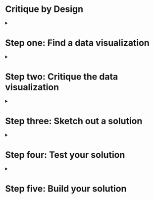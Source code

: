 # Critique by Design

<details>
<summary>
  <h1>Step one: Find a data visualization</h1>
</summary>
<a href="https://www.statista.com/topics/9211/2022-fifa-world-cup/#topicOverview">Market value of qualified teams (millions euros)</a>
</details>

<details>
<summary>
  <h1>Step two: Critique the data visualization</h1>
</summary>
<img src="Critique.jpg"/>

<img src="Critique_1.jpg"/>

<img src="Critique_2.jpg"/>
</details>


<details>
<summary>
  <h1>Step three: Sketch out a solution</h1>
</summary>
  I started with the initial sketch to clarify my ideas.
<img src="Re-Design%20Sketch.jpg"/>
  
  Then, I made up a second rought design to capture the general idea with more readability and color schemes to identify the continents
<div class="flourish-embed flourish-hierarchy" data-src="visualisation/11807497"><script src="https://public.flourish.studio/resources/embed.js"></script></div>
</details>



<details>
<summary>
  <h1>Step four: Test your solution</h1>
</summary>
  <h2>Critique 1: from my dad</h2>
1. I think this a graphical representation of the market value of the national teams participating in the 2022 World Cup.
2. The first message I get from this graph is the fact that most of the highest valued teams are in Europe.
3. The first things I notice in the graph are the continent names. They are more emphasized than the countries.
4. World Cup viewers in general but given the focus on continents, I think that a more specific audience for this can be various football stakeholders and parties interested in the development of the sport at the continental level.
5. No, I think it achieves the intended goal. 
  
  <h2>Critique 2: From a peer</h2>
1. The visualization ranks the market value of “World Cup Teams” with color coding and labels for continent of country of origin. 
2. This tells me that most of the top teams are from Europe and South America, and the top two are England and Brazil. African and Asian Teams tend to be ranked lower.
3. The labels on the bars is a little confusing. I might rather have a legend. 
4. I assume the intended  audience would understand which world cup is being referenced, and would likely be European, since the monetary scale is in Euros.
5. I might remove the continent labels since they are somewhat repetitive. To give a more global perspective, I might group the bars by continent and sort them by value within the group.
</details>

<details>
<summary>
  <h1>Step five: Build your solution</h1>
</summary>
<div class='tableauPlaceholder' id='viz1668648898659' style='position: relative'><noscript><a href='#'><img alt='2022 World Cup Team Market ValueMarket value of World Cup-qualified teams as of September 2022 (in million euros) ' src='https:&#47;&#47;public.tableau.com&#47;static&#47;images&#47;Wo&#47;WorldCupTeamsValueRe-design&#47;Sheet12&#47;1_rss.png' style='border: none' /></a></noscript><object class='tableauViz'  style='display:none;'>
  <param name='host_url' value='https%3A%2F%2Fpublic.tableau.com%2F' /> 
  <param name='embed_code_version' value='3' /> <param name='site_root' value='' />
  <param name='name' value='WorldCupTeamsValueRe-design&#47;Sheet12' /><param name='tabs' value='no' />
  <param name='toolbar' value='yes' />
  <param name='static_image' value='https:&#47;&#47;public.tableau.com&#47;static&#47;images&#47;Wo&#47;WorldCupTeamsValueRe-design&#47;Sheet12&#47;1.png' />
  <param name='animate_transition' value='yes' />
  <param name='display_static_image' value='yes' />
  <param name='display_spinner' value='yes' />
  <param name='display_overlay' value='yes' />
  <param name='display_count' value='yes' />
  <param name='language' value='en-US' />
  <param name='filter' value='publish=yes' />
  </object>
  </div>                
  <script type='text/javascript'>                   
    var divElement = document.getElementById('viz1668648898659');                   
    var vizElement = divElement.getElementsByTagName('object')[0];                   
    vizElement.style.width='100%';vizElement.style.height=(divElement.offsetWidth*0.75)+'px';        
    var scriptElement = document.createElement('script');                   
    scriptElement.src = 'https://public.tableau.com/javascripts/api/viz_v1.js';              
    vizElement.parentNode.insertBefore(scriptElement, vizElement);               
  </script>
  
The purpose behind this re-design was to fully to reveal the information in dataset such the audience would immediately capture the information displayed. 
  For starters, I changed the design from a treemap to a bar graph dividing the countries by their respective continents (color-coded). My objective was to demonstrate that the treemap lacked some additional explanatory features even though it probably achieved the original author's goals which was to highlight the european dominance. With the same data set, the bar graph is able to show the magnitude of such dominance with exact numbers. Besides, it gives the audience more identifiers features.
  Then, afteer a couple rounds of feedback I made some edits to the initial sketch to capture the essence of the re-design. (1) I changed the layout to a vertical 
  
</details>
